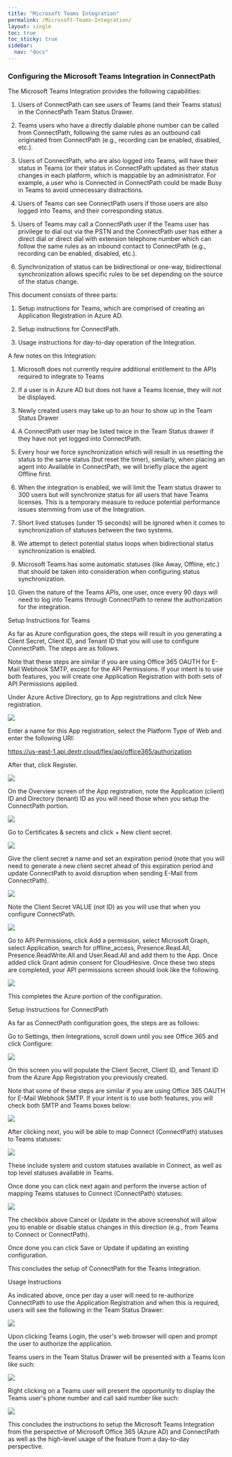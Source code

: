 ```yaml
---
title: "Microsoft Teams Integration"
permalink: /Microsoft-Teams-Integration/
layout: single
toc: true
toc_sticky: true
sidebar:
  nav: "docs"
---
```


### Configuring the Microsoft Teams Integration in ConnectPath

The Microsoft Teams Integration provides the following capabilities:

1)  Users of ConnectPath can see users of Teams (and their Teams status)
    in the ConnectPath Team Status Drawer.

2)  Teams users who have a directly dialable phone number can be called
    from ConnectPath, following the same rules as an outbound call
    originated from ConnectPath (e.g., recording can be enabled,
    disabled, etc.).

3)  Users of ConnectPath, who are also logged into Teams, will have
    their status in Teams (or their status in ConnectPath updated as
    their status changes in each platform, which is mappable by an
    administrator. For example, a user who is Connected in ConnectPath
    could be made Busy in Teams to avoid unnecessary distractions.

4)  Users of Teams can see ConnectPath users if those users are also
    logged into Teams, and their corresponding status.

5)  Users of Teams may call a ConnectPath user if the Teams user has
    privilege to dial out via the PSTN and the ConnectPath user has
    either a direct dial or direct dial with extension telephone number
    which can follow the same rules as an inbound contact to ConnectPath
    (e.g., recording can be enabled, disabled, etc.).

6)  Synchronization of status can be bidirectional or one-way,
    bidirectional synchronization allows specific rules to be set
    depending on the source of the status change.

This document consists of three parts:

1)  Setup instructions for Teams, which are comprised of creating an
    Application Registration in Azure AD.

2)  Setup instructions for ConnectPath.

3)  Usage instructions for day-to-day operation of the Integration.

A few notes on this Integration:

1)  Microsoft does not currently require additional entitlement to the
    APIs required to integrate to Teams

2)  If a user is in Azure AD but does not have a Teams license, they
    will not be displayed.

3)  Newly created users may take up to an hour to show up in the Team
    Status Drawer

4)  A ConnectPath user may be listed twice in the Team Status drawer if
    they have not yet logged into ConnectPath.

5)  Every hour we force synchronization which will result in us
    resetting the status to the same status (but reset the timer),
    similarly, when placing an agent into Available in ConnectPath, we
    will briefly place the agent Offline first.

6)  When the integration is enabled, we will limit the Team status
    drawer to 300 users but will synchronize status for all users that
    have Teams licenses. This is a temporary measure to reduce potential
    performance issues stemming from use of the Integration.

7)  Short lived statuses (under 15 seconds) will be ignored when it
    comes to synchronization of statuses between the two systems.

8)  We attempt to detect potential status loops when bidirectional
    status synchronization is enabled.

9)  Microsoft Teams has some automatic statuses (like Away, Offline,
    etc.) that should be taken into consideration when configuring
    status synchronization.

10) Given the nature of the Teams APIs, one user, once every 90 days
    will need to log into Teams through ConnectPath to renew the
    authorization for the integration.

Setup Instructions for Teams

As far as Azure configuration goes, the steps will result in you
generating a Client Secret, Client ID, and Tenant ID that you will use
to configure ConnectPath. The steps are as follows.

Note that these steps are similar if you are using Office 365 OAUTH for
E-Mail Webhook SMTP, except for the API Permissions. If your intent is
to use both features, you will create one Application Registration with
both sets of API Permissions applied.

Under Azure Active Directory, go to App registrations and click New
registration.

![](./Microsoft-Teams-Integration/media/image1.png)

Enter a name for this App registration, select the Platform Type of Web and enter the following URI:

https://us-east-1.api.dextr.cloud/flex/api/office365/authorization

After that, click Register.

![](./Microsoft-Teams-Integration/media/image2.png)

On the Overview screen of the App registration, note the Application
(client) ID and Directory (tenant) ID as you will need those when you
setup the ConnectPath portion.

![](./Microsoft-Teams-Integration/media/image3.png)

Go to Certificates & secrets and click + New client secret.

![](./Microsoft-Teams-Integration/media/image4.png)

Give the client secret a name and set an expiration period (note that
you will need to generate a new client secret ahead of this expiration
period and update ConnectPath to avoid disruption when sending E-Mail
from ConnectPath).

![](./Microsoft-Teams-Integration/media/image5.png)

Note the Client Secret VALUE (not ID) as you will use that when you
configure ConnectPath.

![](./Microsoft-Teams-Integration/media/image6.png)

Go to API Permissions, click Add a permission, select Microsoft Graph,
select Application, search for offline_access, Presence.Read.All,
Presence.ReadWrite.All and User.Read.All and add
them to the App. Once added click Grant admin consent for CloudHesive.
Once these two steps are completed, your API permissions screen should
look like the following.

![](./Microsoft-Teams-Integration/media/image7.png)

This completes the Azure portion of the configuration.

Setup Instructions for ConnectPath

As far as ConnectPath configuration goes, the steps are as follows:

Go to Settings, then Integrations, scroll down until you see Office 365
and click Configure:

![](./Microsoft-Teams-Integration/media/image8.png)

On this screen you will populate the Client Secret, Client ID, and
Tenant ID from the Azure App Registration you previously created.

Note that some of these steps are similar if you are using Office 365
OAUTH for E-Mail Webhook SMTP. If your intent is to use both features,
you will check both SMTP and Teams boxes below:

![](./Microsoft-Teams-Integration/media/image9.png)

After clicking next, you will be able to map Connect (ConnectPath)
statuses to Teams statuses:

![](./Microsoft-Teams-Integration/media/image10.png)

These include system and custom statuses available in Connect, as well
as top level statuses available in Teams.

Once done you can click next again and perform the inverse action of
mapping Teams statuses to Connect (ConnectPath) statuses:

![](./Microsoft-Teams-Integration/media/image11.png)

The checkbox above Cancel or Update in the above screenshot will allow
you to enable or disable status changes in this direction (e.g., from
Teams to Connect or ConnectPath).

Once done you can click Save or Update if updating an existing
configuration.

This concludes the setup of ConnectPath for the Teams Integration.

Usage Instructions

As indicated above, once per day a user will need to re-authorize
ConnectPath to use the Application Registration and when this is
required, users will see the following in the Team Status Drawer:

![](./Microsoft-Teams-Integration/media/image12.png)

Upon clicking Teams Login, the user's web browser will open and prompt
the user to authorize the application.

Teams users in the Team Status Drawer will be presented with a Teams
Icon like such:

![](./Microsoft-Teams-Integration/media/image13.png)

Right clicking on a Teams user will present the opportunity to display
the Teams user's phone number and call said number like such:

![](./Microsoft-Teams-Integration/media/image14.png)

This concludes the instructions to setup the Microsoft Teams Integration
from the perspective of Microsoft Office 365 (Azure AD) and ConnectPath
as well as the high-level usage of the feature from a day-to-day
perspective.
